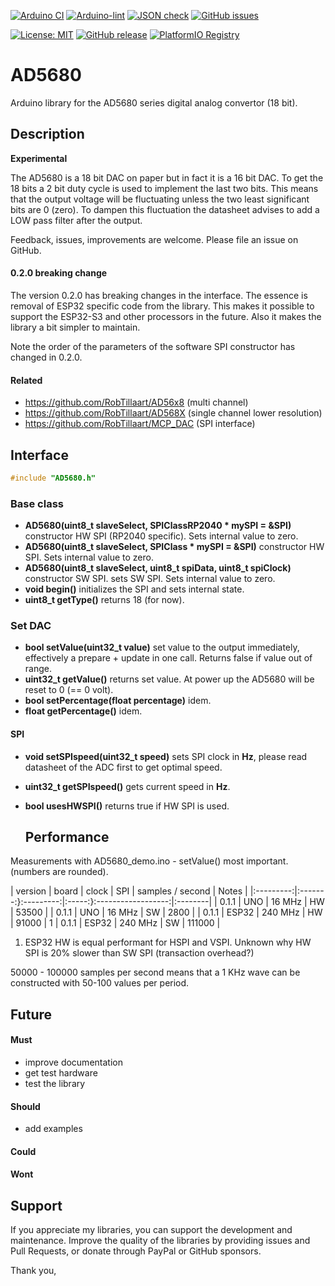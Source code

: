 
[![Arduino CI](https://github.com/RobTillaart/AD5680/workflows/Arduino%20CI/badge.svg)](https://github.com/marketplace/actions/arduino_ci)
[![Arduino-lint](https://github.com/RobTillaart/AD5680/actions/workflows/arduino-lint.yml/badge.svg)](https://github.com/RobTillaart/AD5680/actions/workflows/arduino-lint.yml)
[![JSON check](https://github.com/RobTillaart/AD5680/actions/workflows/jsoncheck.yml/badge.svg)](https://github.com/RobTillaart/AD5680/actions/workflows/jsoncheck.yml)
[![GitHub issues](https://img.shields.io/github/issues/RobTillaart/AD5680.svg)](https://github.com/RobTillaart/AD5680/issues)

[![License: MIT](https://img.shields.io/badge/license-MIT-green.svg)](https://github.com/RobTillaart/AD5680/blob/master/LICENSE)
[![GitHub release](https://img.shields.io/github/release/RobTillaart/AD5680.svg?maxAge=3600)](https://github.com/RobTillaart/AD5680/releases)
[![PlatformIO Registry](https://badges.registry.platformio.org/packages/robtillaart/library/AD5680.svg)](https://registry.platformio.org/libraries/robtillaart/AD5680)


# AD5680

Arduino library for the AD5680 series digital analog convertor (18 bit).


## Description

**Experimental**

The AD5680 is a 18 bit DAC on paper but in fact it is a 16 bit DAC.
To get the 18 bits a 2 bit duty cycle is used to implement the last two bits.
This means that the output voltage will be fluctuating unless the two
least significant bits are 0 (zero). To dampen this fluctuation the datasheet
advises to add a LOW pass filter after the output.

Feedback, issues, improvements are welcome. 
Please file an issue on GitHub.


#### 0.2.0 breaking change

The version 0.2.0 has breaking changes in the interface. 
The essence is removal of ESP32 specific code from the library. 
This makes it possible to support the ESP32-S3 and other processors in the future. 
Also it makes the library a bit simpler to maintain.

Note the order of the parameters of the software SPI constructor has changed in 0.2.0.


#### Related

- https://github.com/RobTillaart/AD56x8 (multi channel)
- https://github.com/RobTillaart/AD568X (single channel lower resolution)
- https://github.com/RobTillaart/MCP_DAC (SPI interface)


## Interface

```cpp
#include "AD5680.h"
```

### Base class

- **AD5680(uint8_t slaveSelect, SPIClassRP2040 \* mySPI = &SPI)** constructor HW SPI (RP2040 specific). Sets internal value to zero.
- **AD5680(uint8_t slaveSelect, SPIClass \* mySPI = &SPI)** constructor HW SPI. 
Sets internal value to zero.
- **AD5680(uint8_t slaveSelect, uint8_t spiData, uint8_t spiClock)** constructor SW SPI.
sets SW SPI.
Sets internal value to zero.
- **void begin()** initializes the SPI and sets internal state.
- **uint8_t getType()** returns 18 (for now).


### Set DAC

- **bool setValue(uint32_t value)** set value to the output immediately, 
effectively a prepare + update in one call.
Returns false if value out of range.
- **uint32_t getValue()** returns set value.
At power up the AD5680 will be reset to 0 (== 0 volt).
- **bool setPercentage(float percentage)** idem.
- **float getPercentage()** idem.


#### SPI 

- **void setSPIspeed(uint32_t speed)** sets SPI clock in **Hz**,
please read datasheet of the ADC first to get optimal speed.
- **uint32_t getSPIspeed()** gets current speed in **Hz**.
- **bool usesHWSPI()** returns true if HW SPI is used.


  ## Performance

Measurements with AD5680_demo.ino - setValue() most important.
(numbers are rounded).

|  version  |  board  |  clock    |  SPI  |  samples / second  |  Notes  |
|:---------:|:-------:}:---------:|:-----:}:------------------:|:--------|
|   0.1.1   |  UNO    |   16 MHz  |  HW   |    53500           |
|   0.1.1   |  UNO    |   16 MHz  |  SW   |     2800           |
|   0.1.1   |  ESP32  |  240 MHz  |  HW   |    91000           |  1
|   0.1.1   |  ESP32  |  240 MHz  |  SW   |   111000           |


1. ESP32 HW is equal performant for HSPI and VSPI. 
   Unknown why HW SPI is 20% slower than SW SPI (transaction overhead?)

50000 - 100000 samples per second means that a 1 KHz wave can be 
constructed with 50-100 values per period.


## Future

#### Must

- improve documentation
- get test hardware
- test the library

#### Should

- add examples

#### Could


#### Wont


## Support

If you appreciate my libraries, you can support the development and maintenance.
Improve the quality of the libraries by providing issues and Pull Requests, or
donate through PayPal or GitHub sponsors.

Thank you,


